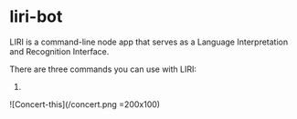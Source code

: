 # liri-bot
LIRI is a command-line node app that serves as a Language Interpretation and Recognition Interface.

There are three commands you can use with LIRI:

1) 

![Concert-this](/concert.png =200x100)
